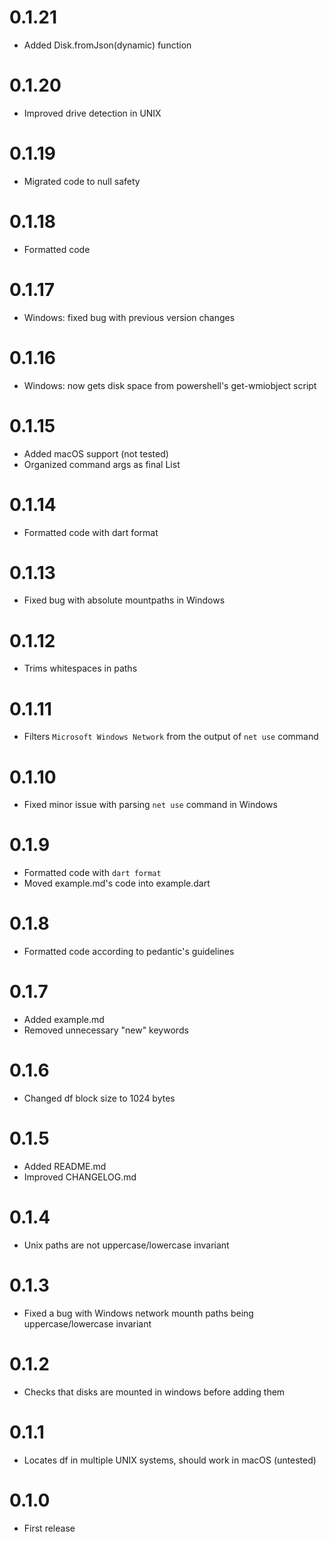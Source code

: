 # 0.1.21
- Added Disk.fromJson(dynamic) function

# 0.1.20
- Improved drive detection in UNIX

# 0.1.19
- Migrated code to null safety

# 0.1.18
- Formatted code

# 0.1.17
- Windows: fixed bug with previous version changes

# 0.1.16
- Windows: now gets disk space from powershell's get-wmiobject script

# 0.1.15
- Added macOS support (not tested)
- Organized command args as final List<String>

# 0.1.14
- Formatted code with dart format

# 0.1.13
- Fixed bug with absolute mountpaths in Windows

# 0.1.12
- Trims whitespaces in paths

# 0.1.11
- Filters ``Microsoft Windows Network`` from the output of ``net use`` command

# 0.1.10
- Fixed minor issue with parsing ``net use`` command in Windows

# 0.1.9
- Formatted code with ``dart format``
- Moved example.md's code into example.dart

# 0.1.8
- Formatted code according to pedantic's guidelines

# 0.1.7
- Added example.md
- Removed unnecessary "new" keywords

# 0.1.6 

- Changed df block size to 1024 bytes

# 0.1.5

- Added README.md
- Improved CHANGELOG.md

# 0.1.4 

- Unix paths are not uppercase/lowercase invariant

# 0.1.3 

- Fixed a bug with Windows network mounth paths being uppercase/lowercase invariant

# 0.1.2 

- Checks that disks are mounted in windows before adding them

# 0.1.1 

- Locates df in multiple UNIX systems, should work in macOS (untested)

# 0.1.0

- First release 